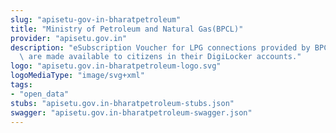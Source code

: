 ```yaml
---
slug: "apisetu-gov-in-bharatpetroleum"
title: "Ministry of Petroleum and Natural Gas(BPCL)"
provider: "apisetu.gov.in"
description: "eSubscription Voucher for LPG connections provided by BPCL (https://bharatpetroleum.com/)\
  \ are made available to citizens in their DigiLocker accounts."
logo: "apisetu.gov.in-bharatpetroleum-logo.svg"
logoMediaType: "image/svg+xml"
tags:
- "open_data"
stubs: "apisetu.gov.in-bharatpetroleum-stubs.json"
swagger: "apisetu.gov.in-bharatpetroleum-swagger.json"
---
```

